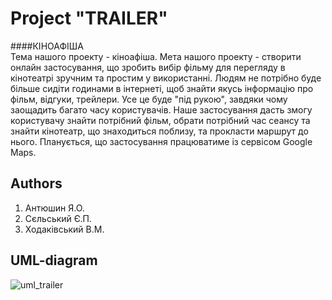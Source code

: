 Project "TRAILER"
=====================
####КІНОАФІША     
Тема нашого проекту - кіноафіша. Мета нашого проекту - створити онлайн застосування, що зробить вибір фільму для 
перегляду в кінотеатрі зручним та простим у використанні. Людям не потрібно буде більше сидіти годинами в інтернеті, 
щоб знайти якусь інформацію про фільм, відгуки, трейлери. Усе це буде "під рукою", завдяки чому заощадить багато 
часу користувачів. Наше застосування дасть змогу користувачу знайти потрібний фільм, обрати потрібний час сеансу та 
знайти кінотеатр, що знаходиться поблизу, та прокласти маршрут до нього. Планується, що застосування працюватиме із 
сервісом Google Maps.  

Authors
---------------------
1. Антюшин Я.О.
2. Сєльський Є.П.
3. Ходаківський В.М.

UML-diagram
---------------------
![uml_trailer](https://cloud.githubusercontent.com/assets/23037052/23831004/5b08885e-0720-11e7-91c8-5e598f39cb26.png)
